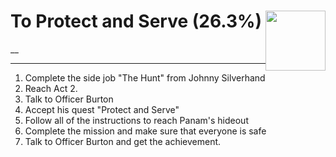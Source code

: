 # To Protect and Serve (26.3%) <img style="float: right;" src="https://cdn.cloudflare.steamstatic.com/steamcommunity/public/images/apps/1091500/a51caf46e315b285be58a7d6cf7013a7b0c44a41.jpg" width="96" height="96">

__

---

1. Complete the side job "The Hunt" from Johnny Silverhand
2. Reach Act 2.
3. Talk to Officer Burton
4. Accept his quest "Protect and Serve"
5. Follow all of the instructions to reach Panam's hideout 
6. Complete the mission and make sure that everyone is safe
7. Talk to Officer Burton and get the achievement.